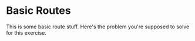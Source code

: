 # Basic Routes

This is some basic route stuff. Here's the problem you're supposed to solve for
this exercise.
